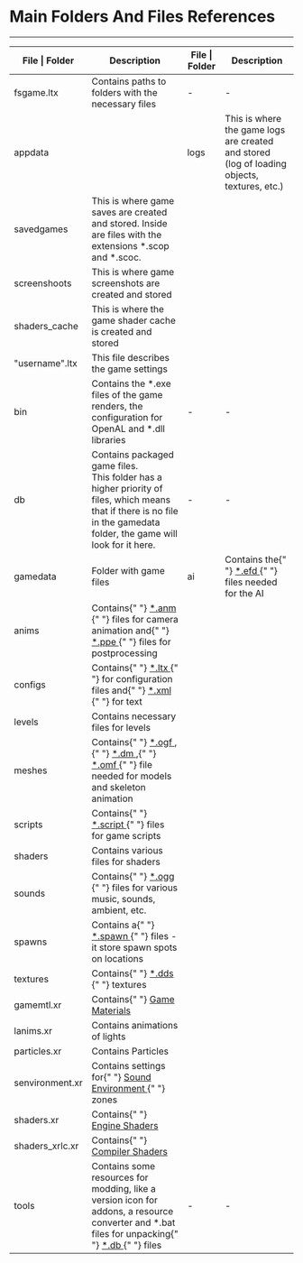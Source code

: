 # Main Folders And Files References

___

<table>
  <thead>
    <tr>
      <th>File | Folder</th>
      <th>Description</th>
      <th>File | Folder</th>
      <th>Description</th>
    </tr>
  </thead>
  <tbody>
    <tr>
      <td>fsgame.ltx</td>
      <td>Contains paths to folders with the necessary files</td>
      <td>-</td>
      <td>-</td>
    </tr>
    <tr>
      <td rowSpan={5}>appdata</td>
      <td rowSpan={5} />
      <td>logs</td>
      <td>
        This is where the game logs are created and stored (log of loading
        objects, textures, etc.)
      </td>
    </tr>
    <tr>
      <td>savedgames</td>
      <td>
        This is where game saves are created and stored. Inside are files with the extensions *.scop and *.scoc.
      </td>
    </tr>
    <tr>
      <td>screenshoots</td>
      <td>This is where game screenshots are created and stored</td>
    </tr>
    <tr>
      <td>shaders_cache</td>
      <td>This is where the game shader cache is created and stored</td>
    </tr>
    <tr>
      <td>"username".ltx</td>
      <td>This file describes the game settings</td>
    </tr>
    <tr>
      <td>bin</td>
      <td>
        Contains the *.exe files of the game renders, the configuration for OpenAL and *.dll libraries
      </td>
      <td>-</td>
      <td>-</td>
    </tr>
    <tr>
      <td>db</td>
      <td>
        Contains packaged game files. <br /> This folder has a higher priority of files, which means that if there is no file in the gamedata folder, the game will look for it here.
      </td>
      <td>-</td>
      <td>-</td>
    </tr>
    <tr>
      <td rowSpan={16}>gamedata</td>
      <td rowSpan={16}>Folder with game files</td>
      <td>ai</td>
      <td>
        Contains the{" "}
        <a href="https://www.tablesgenerator.com/file-formats/ai/efd.md">
          *.efd
        </a>{" "}
        files needed for the AI
      </td>
    </tr>
    <tr>
      <td>anims</td>
      <td>
        Contains{" "}
        <a href="https://www.tablesgenerator.com/file-formats/animations/anm.md">
          *.anm
        </a>{" "}
        files for camera animation and{" "}
        <a href="https://www.tablesgenerator.com/file-formats/postprocceses/ppe.md">
          *.ppe
        </a>{" "}
        files for postprocessing
      </td>
    </tr>
    <tr>
      <td>configs</td>
      <td>
        Contains{" "}
        <a href="https://www.tablesgenerator.com/file-formats/conf-script/ltx.md">
          *.ltx
        </a>{" "}
        for configuration files and{" "}
        <a href="https://www.tablesgenerator.com/file-formats/conf-script/xml.md">
          *.xml
        </a>{" "}
        for text
      </td>
    </tr>
    <tr>
      <td>levels</td>
      <td>Contains necessary files for levels</td>
    </tr>
    <tr>
      <td>meshes</td>
      <td>
        Contains{" "}
        <a href="https://www.tablesgenerator.com/file-formats/models/ogf.md">
          *.ogf
        </a>
        ,{" "}
        <a href="https://www.tablesgenerator.com/file-formats/models/dm.md">
          *.dm
        </a>
        ,{" "}
        <a href="https://www.tablesgenerator.com/file-formats/animations/omf.md">
          *.omf
        </a>{" "}
        file needed for models and skeleton animation
      </td>
    </tr>
    <tr>
      <td>scripts</td>
      <td>
        Contains{" "}
        <a href="https://www.tablesgenerator.com/file-formats/conf-script/script.md">
          *.script
        </a>{" "}
        files for game scripts
      </td>
    </tr>
    <tr>
      <td>shaders</td>
      <td>Contains various files for shaders</td>
    </tr>
    <tr>
      <td>sounds</td>
      <td>
        Contains{" "}
        <a href="https://www.tablesgenerator.com/file-formats/audio-video/ogg.md">
          *.ogg
        </a>{" "}
        files for various music, sounds, ambient, etc.
      </td>
    </tr>
    <tr>
      <td>spawns</td>
      <td>
        Contains a{" "}
        <a href="https://www.tablesgenerator.com/file-formats/game-levels/spawn.md">
          *.spawn
        </a>{" "}
        files - it store spawn spots on locations
      </td>
    </tr>
    <tr>
      <td>textures</td>
      <td>
        Contains{" "}
        <a href="https://www.tablesgenerator.com/file-formats/textures/dds.md">
          *.dds
        </a>{" "}
        textures
      </td>
    </tr>
    <tr>
      <td>gamemtl.xr</td>
      <td>
        Contains{" "}
        <a href="https://www.tablesgenerator.com/glossary/glossary.html#game-material">
          Game Materials
        </a>
      </td>
    </tr>
    <tr>
      <td>lanims.xr</td>
      <td>Contains animations of lights</td>
    </tr>
    <tr>
      <td>particles.xr</td>
      <td>Contains Particles</td>
    </tr>
    <tr>
      <td>senvironment.xr</td>
      <td>
        Contains settings for{" "}
        <a href="https://www.tablesgenerator.com/audio/sound-environment-list.md">
          Sound Environment
        </a>{" "}
        zones
      </td>
    </tr>
    <tr>
      <td>shaders.xr</td>
      <td>
        Contains{" "}
        <a href="https://www.tablesgenerator.com/shaders/shaders-list/engine-shaders-list.md">
          Engine Shaders
        </a>
      </td>
    </tr>
    <tr>
      <td>shaders_xrlc.xr</td>
      <td>
        Contains{" "}
        <a href="https://www.tablesgenerator.com/shaders/shaders-list/compiler-shaders-list.md">
          Compiler Shaders
        </a>
      </td>
    </tr>
    <tr>
      <td>tools</td>
      <td>
        Contains some resources for modding, like a version icon for addons, a resource converter and *.bat files for unpacking{" "}
        <a href="https://www.tablesgenerator.com/file-formats/archives-resource-packs/db.md">
          *.db
        </a>{" "}
        files
      </td>
      <td>-</td>
      <td>-</td>
    </tr>
  </tbody>
</table>
